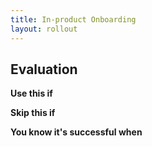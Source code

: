 ```yaml
---
title: In-product Onboarding
layout: rollout
---
```


## Evaluation

**Use this if**

**Skip this if**

**You know it's successful when**
